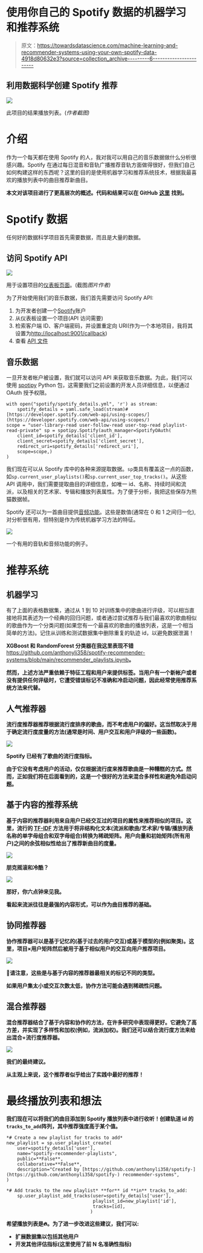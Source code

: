 # 使用你自己的 Spotify 数据的机器学习和推荐系统

> 原文：<https://towardsdatascience.com/machine-learning-and-recommender-systems-using-your-own-spotify-data-4918d80632e3?source=collection_archive---------6----------------------->

## 利用数据科学创建 Spotify 推荐

![](img/0da341f5debff10e3f2ef4fa06c33c61.png)

此项目的结果播放列表。(*作者截图)*

# 介绍

作为一个每天都在使用 Spotify 的人，我对我可以用自己的音乐数据做什么分析很感兴趣。Spotify 在通过每日混音和音轨广播推荐音轨方面做得很好，但我们自己如何构建这样的东西呢？这里的目的是使用机器学习和推荐系统技术，根据我最喜欢的播放列表中的曲目推荐新曲目。

**本文对该项目进行了更高层次的概述。代码和结果可以在 GitHub** [**这里**](https://github.com/anthonyli358/spotify-recommender-systems) **找到。**

# Spotify 数据

任何好的数据科学项目首先需要数据，而且是大量的数据。

## 访问 Spotify API

![](img/a336d0c16ee02955484771ece89f46fa.png)

用于设置项目的[仪表板页面](https://developer.spotify.com/dashboard/)。(截图*图片作者)*

为了开始使用我们的音乐数据，我们首先需要访问 Spotify API:

1.  为开发者创建一个[Spotify](https://developer.spotify.com/)账户
2.  从仪表板设置一个项目(API 访问需要)
3.  检索客户端 ID、客户端密码，并设置重定向 URI(作为一个本地项目，我将其设置为[http://localhost:9001/callback](http://localhost:9001/callback))
4.  查看 [API 文件](https://developer.spotify.com/documentation/general/guides/)

## 音乐数据

一旦开发者帐户被设置，我们就可以访问 API 来获取音乐数据。为此，我们可以使用 [spotipy](https://spotipy.readthedocs.io/en/2.18.0/) Python 包，这需要我们之前设置的开发人员详细信息，以便通过 OAuth 授予权限。

```
with open("spotify/spotify_details.yml", 'r') as stream:  
    spotify_details = yaml.safe_load(stream)# [https://developer.spotify.com/web-api/using-scopes/](https://developer.spotify.com/web-api/using-scopes/)
scope = "user-library-read user-follow-read user-top-read playlist-read-private" sp = spotipy.Spotify(auth_manager=SpotifyOAuth(
    client_id=spotify_details['client_id'],
    client_secret=spotify_details['client_secret'],
    redirect_uri=spotify_details['redirect_uri'],    
    scope=scope,)
)
```

我们现在可以从 Spotify 库中的各种来源提取数据。`sp`类具有覆盖这一点的函数，如`sp.current_user_playlists()`和`sp.current_user_top_tracks()`。从这些 API 调用中，我们需要提取曲目的详细信息，如唯一 id、名称、持续时间和流派，以及相关的艺术家、专辑和播放列表属性。为了便于分析，我把这些保存为熊猫数据帧。

Spotify 还可以为一首曲目提供[音频功能](https://developer.spotify.com/documentation/web-api/reference/#endpoint-get-audio-features)。这些是数值(通常在 0 和 1 之间归一化),对分析很有用，但特别是作为传统机器学习方法的特征。

![](img/719a0334387d06fa38425f8fa3971999.png)

一个有用的音轨和音频功能的例子。

# 推荐系统

## 机器学习

有了上面的表格数据集，通过从 1 到 10 对训练集中的歌曲进行评级，可以相当直接地将其表述为一个经典的回归问题，或者通过尝试推荐与我们最喜欢的歌曲相似的歌曲作为一个分类问题(如果您有一个最喜欢的歌曲的播放列表，这是一个相当简单的方法)。记住从训练和测试数据集中删除重复的轨迹 id，以避免数据泄漏！

**XGBoost 和 RandomForest 分类器在我这里表现不错**<https://github.com/anthonyli358/spotify-recommender-systems/blob/main/recommender_playlists.ipynb>****。****

**然而，上述方法严重依赖于特征工程和用户来提供标签。当用户有一个新帐户或者没有提供任何评级时，它遭受错误标记不准确和冷启动问题，因此经常使用推荐系统方法来代替。**

## **人气推荐器**

**流行度推荐器推荐根据流行度排序的歌曲，而不考虑用户的偏好。这当然取决于用于确定流行度度量的方法(通常是时间、用户交互和用户评级的一些函数)。**

**![](img/7382af3e9a302af6cb7fbf62e1566de5.png)**

**Spotify 已经有了歌曲的流行度指标。**

**由于它没有考虑用户的活动，仅仅根据流行度来推荐歌曲是一种糟糕的方式。然而，正如我们将在后面看到的，这是一个很好的方法来混合多样性和避免冷启动问题。**

## **基于内容的推荐系统**

**基于内容的推荐器利用来自用户已经交互过的项目的属性来推荐相似的项目。这里，流行的 [TF-IDF](https://en.wikipedia.org/wiki/Tf%E2%80%93idf) 方法用于将非结构化文本(流派和歌曲/艺术家/专辑/播放列表名称的单字母组合和双字母组合)转换为稀疏矩阵。用户向量和初始矩阵(所有用户)之间的余弦相似性给出了推荐新曲目的度量。**

**![](img/bd02ba02aebeb6acf6519b8512a43472.png)**

**朋克摇滚和冷酷？**

**![](img/c7fb837c1b95b32bc13a374e036fa806.png)**

**那好，你六点钟来见我。**

**看起来流派往往是最强的内容形式，可以作为曲目推荐的基础。**

## **协同推荐器**

**协作推荐器可以是基于记忆的(基于过去的用户交互)或基于模型的(例如聚类)。这里，项目×用户矩阵然后被用于基于相似用户的交互向用户推荐项目。**

**![](img/0e851e09ce72eea8425b9160647a6fef.png)**

**🎵请注意，这些是与基于内容的推荐器最相关的标记不同的类型。**

**如果用户集太小或交互次数太低，协作方法可能会遇到稀疏性问题。**

## **混合推荐器**

**混合推荐器结合了基于内容和协作的方法，在许多研究中表现得更好。它避免了高方差，并实现了多样性和加权(例如，流派加权)。我们还可以结合流行度方法来给出混合+流行度推荐器。**

**![](img/9f41cb859f74dc1a6c3c8459f329e469.png)**

**我们的最终建议。**

**从主观上来说，这个推荐者似乎给出了实践中最好的推荐！**

# **最终播放列表和想法**

**我们现在可以将我们的曲目添加到 Spotify 播放列表中进行收听！创建轨道 id 的`tracks_to_add`阵列，其中推荐强度高于某个值。**

```
*# Create a new playlist for tracks to add*
new_playlist = sp.user_playlist_create(
    user=spotify_details['user'], 
    name="spotify-recommender-playlists",
    public=**False**, 
    collaborative=**False**, 
    description="Created by [https://github.com/anthonyli358/spotify-](https://github.com/anthonyli358/spotify-) recommender-systems",
)

*# Add tracks to the new playlist* **for** id **in** tracks_to_add:
    sp.user_playlist_add_tracks(user=spotify_details['user'], 
                                playlist_id=new_playlist['id'], 
                                tracks=[id],
                               )
```

**希望播放列表是🔥。为了进一步改进这些建议，我们可以:**

*   **扩展数据集以包括其他用户**
*   **开发其他评估指标(这里使用了前 N 名准确性指标)**